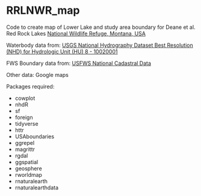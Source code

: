 # RRLNWR_map

Code to create map of Lower Lake and study area boundary for Deane et al. 
Red Rock Lakes [National Wildlife Refuge, Montana, USA](https://www.fws.gov/refuge/red_rock_lakes/)

Waterbody data from: [USGS National Hydrography Dataset Best Resolution (NHD) for Hydrologic Unit (HU) 8 - 10020001](https://www.sciencebase.gov/catalog/item/5a58a58ae4b00b291cd690e2)

FWS Boundary data from: [USFWS National Cadastral Data](https://www.fws.gov/gis/data/CadastralDB/links_cadastral.html)

Other data: Google maps

Packages required:
* cowplot
* nhdR
* sf
* foreign
* tidyverse
* httr
* USAboundaries
* ggrepel
* magrittr
* rgdal
* ggspatial
* geosphere
* rworldmap
* rnaturalearth
* rnaturalearthdata
